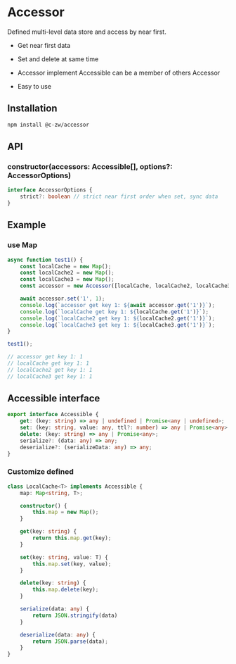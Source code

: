 # Accessor

Defined multi-level data store and access by near first.

* Get near first data

* Set and delete at same time

* Accessor implement Accessible can be a member of others Accessor

* Easy to use

## Installation

```bash
npm install @c-zw/accessor
```

## API

### constructor(accessors: Accessible[], options?: AccessorOptions)

```ts
interface AccessorOptions { 
    strict?: boolean // strict near first order when set, sync data
}
```

## Example

### use Map

```ts
async function test1() {
    const localCache = new Map();
    const localCache2 = new Map();
    const localCache3 = new Map();
    const accessor = new Accessor([localCache, localCache2, localCache3]);

    await accessor.set('1', 1);
    console.log(`accessor get key 1: ${await accessor.get('1')}`);
    console.log(`localCache get key 1: ${localCache.get('1')}`);
    console.log(`localCache2 get key 1: ${localCache2.get('1')}`);
    console.log(`localCache3 get key 1: ${localCache3.get('1')}`);
}

test1();

// accessor get key 1: 1
// localCache get key 1: 1
// localCache2 get key 1: 1
// localCache3 get key 1: 1
```

## Accessible interface

```ts
export interface Accessible {
    get: (key: string) => any | undefined | Promise<any | undefined>;
    set: (key: string, value: any, ttl?: number) => any | Promise<any>;
    delete: (key: string) => any | Promise<any>;
    serialize?: (data: any) => any;
    deserialize?: (serializeData: any) => any;
}
```

### Customize defined

```ts
class LocalCache<T> implements Accessible {
    map: Map<string, T>;

    constructor() {
        this.map = new Map();
    }

    get(key: string) {
        return this.map.get(key);
    }

    set(key: string, value: T) {
        this.map.set(key, value);
    }

    delete(key: string) {
        this.map.delete(key);
    }

    serialize(data: any) {
        return JSON.stringify(data)
    }

    deserialize(data: any) {
        return JSON.parse(data);
    }
}
```
